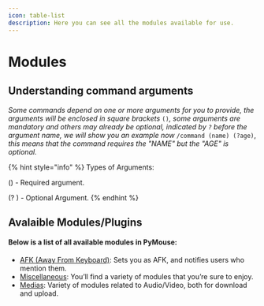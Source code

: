 ```yaml
---
icon: table-list
description: Here you can see all the modules available for use.
---
```


# Modules

## **Understanding command arguments**

_Some commands depend on one or more arguments for you to provide, the arguments will be enclosed in square brackets_ `()`_, some arguments are mandatory and others may already be optional, indicated by `?` before the argument name, we will show you an example now_ `/command (name) (?age)`, _this means that the command requires the "NAME" but the "AGE" is optional._



{% hint style="info" %}
Types of Arguments:

() - Required argument.

(? ) - Optional Argument.
{% endhint %}



## Avalaible Modules/Plugins

#### Below is a list of all available modules in PyMouse:

* [AFK (Away From Keyboard)](afk.md): Sets you as AFK, and notifies users who mention them.
* [Miscellaneous](miscellaneous/): You’ll find a variety of modules that you’re sure to enjoy.
* [Medias](medias/): Variety of modules related to Audio/Video, both for download and upload.
